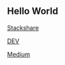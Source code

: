 ## Hello World
[Stackshare](https://stackshare.io/fitra-nurakbar)
>
[DEV](https://dev.to/fitranurakbar)
>
[Medium](https://medium.com/@fitranurakbar)
>

